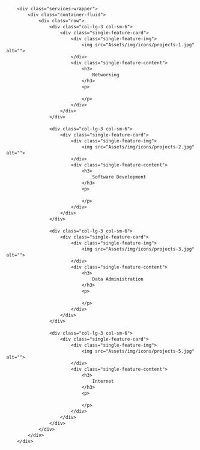 <!-- lists of services -->

        <div class="services-wrapper">
            <div class="container-fluid">
                <div class="row">
                    <div class="col-lg-3 col-sm-6">
                        <div class="single-feature-card">
                            <div class="single-feature-img">
                                <img src="Assets/img/icons/projects-1.jpg" alt="">
                            </div>
                            <div class="single-feature-content">
                                <h3>
                                    Networking
                                </h3>
                                <p>

                                </p>
                            </div>
                        </div>
                    </div>

                    <div class="col-lg-3 col-sm-6">
                        <div class="single-feature-card">
                            <div class="single-feature-img">
                                <img src="Assets/img/icons/projects-2.jpg" alt="">
                            </div>
                            <div class="single-feature-content">
                                <h3>
                                    Software Development
                                </h3>
                                <p>

                                </p>
                            </div>
                        </div>
                    </div>

                    <div class="col-lg-3 col-sm-6">
                        <div class="single-feature-card">
                            <div class="single-feature-img">
                                <img src="Assets/img/icons/projects-3.jpg" alt="">
                            </div>
                            <div class="single-feature-content">
                                <h3>
                                    Data Administration
                                </h3>
                                <p>

                                </p>
                            </div>
                        </div>
                    </div>

                    <div class="col-lg-3 col-sm-6">
                        <div class="single-feature-card">
                            <div class="single-feature-img">
                                <img src="Assets/img/icons/projects-5.jpg" alt="">
                            </div>
                            <div class="single-feature-content">
                                <h3>
                                    Internet
                                </h3>
                                <p>

                                </p>
                            </div>
                        </div>
                    </div>
                </div>
            </div>
        </div>